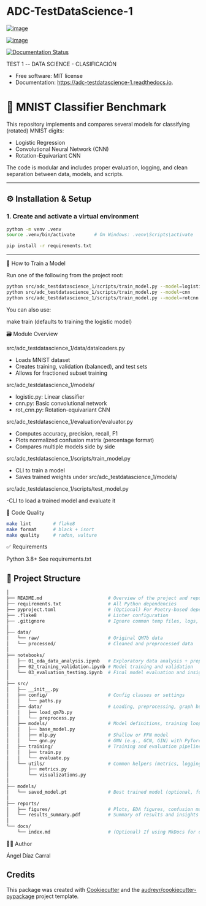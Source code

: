 # ADC-TestDataScience-1

[![image](https://img.shields.io/pypi/v/adc_testdatascience_1.svg)](https://pypi.python.org/pypi/adc_testdatascience_1)

[![image](https://img.shields.io/travis/adiazcarral/adc_testdatascience_1.svg)](https://travis-ci.com/adiazcarral/adc_testdatascience_1)

[![Documentation Status](https://readthedocs.org/projects/adc-testdatascience-1/badge/?version=latest)](https://adc-testdatascience-1.readthedocs.io/en/latest/?version=latest)

TEST 1 -- DATA SCIENCE - CLASIFICACIÓN

-   Free software: MIT license
-   Documentation: <https://adc-testdatascience-1.readthedocs.io>.

# 🧠 MNIST Classifier Benchmark

This repository implements and compares several models for classifying (rotated) MNIST digits:

- Logistic Regression
- Convolutional Neural Network (CNN)
- Rotation-Equivariant CNN

The code is modular and includes proper evaluation, logging, and clean separation between data, models, and scripts.

---

## ⚙️ Installation & Setup

### 1. Create and activate a virtual environment

```bash
python -m venv .venv
source .venv/bin/activate       # On Windows: .venv\Scripts\activate

pip install -r requirements.txt
```
---

🚀 How to Train a Model

Run one of the following from the project root:
```bash
python src/adc_testdatascience_1/scripts/train_model.py --model=logistic
python src/adc_testdatascience_1/scripts/train_model.py --model=cnn
python src/adc_testdatascience_1/scripts/train_model.py --model=rotcnn
```
You can also use:

make train
(defaults to training the logistic model)

🗃️ Module Overview

src/adc_testdatascience_1/data/dataloaders.py

- Loads MNIST dataset
- Creates training, validation (balanced), and test sets
- Allows for fractioned subset training

src/adc_testdatascience_1/models/

- logistic.py: Linear classifier
- cnn.py: Basic convolutional network
- rot_cnn.py: Rotation-equivariant CNN

src/adc_testdatascience_1/evaluation/evaluator.py

- Computes accuracy, precision, recall, F1
- Plots normalized confusion matrix (percentage format)
- Compares multiple models side by side

src/adc_testdatascience_1/scripts/train_model.py

- CLI to train a model
- Saves trained weights under src/adc_testdatascience_1/models/

src/adc_testdatascience_1/scripts/test_model.py

-CLI to load a trained model and evaluate it

🧹 Code Quality
```bash
make lint        # flake8
make format      # black + isort
make quality     # radon, vulture
```
✅ Requirements

Python 3.8+
See requirements.txt

## 📁 Project Structure

```bash
│
├── README.md                        # Overview of the project and repo structure
├── requirements.txt                 # All Python dependencies
├── pyproject.toml                   # (Optional) For Poetry-based dependency management
├── .flake8                          # Linter configuration
├── .gitignore                       # Ignore common temp files, logs, cache, etc.
│
├── data/
│   └── raw/                         # Original QM7b data
│   └── processed/                   # Cleaned and preprocessed data
│
├── notebooks/
│   ├── 01_eda_data_analysis.ipynb   # Exploratory data analysis + preprocessing
│   ├── 02_training_validation.ipynb # Model training and validation
│   └── 03_evaluation_testing.ipynb  # Final model evaluation and insights
│
├── src/
│   ├── __init__.py
│   ├── config/                      # Config classes or settings
│   │   └── paths.py
│   ├── data/                        # Loading, preprocessing, graph builders
│   │   ├── load_qm7b.py
│   │   └── preprocess.py
│   ├── models/                      # Model definitions, training loop, utils
│   │   ├── base_model.py
│   │   ├── mlp.py                   # Shallow or FFN model
│   │   └── gnn.py                   # GNN (e.g., GCN, GIN) with PyTorch Geometric
│   ├── training/                    # Training and evaluation pipeline
│   │   ├── train.py
│   │   └── evaluate.py
│   └── utils/                       # Common helpers (metrics, logging, plotting)
│       ├── metrics.py
│       └── visualizations.py
│
├── models/
│   └── saved_model.pt               # Best trained model (optional, for inference)
│
├── reports/
│   ├── figures/                     # Plots, EDA figures, confusion matrices
│   └── results_summary.pdf          # Summary of results and insights
│
└── docs/
    └── index.md                     # (Optional) If using MkDocs for documentation
```

🧑‍💻 Author

Ángel Díaz Carral

## Credits

This package was created with
[Cookiecutter](https://github.com/audreyr/cookiecutter) and the
[audreyr/cookiecutter-pypackage](https://github.com/audreyr/cookiecutter-pypackage)
project template.
